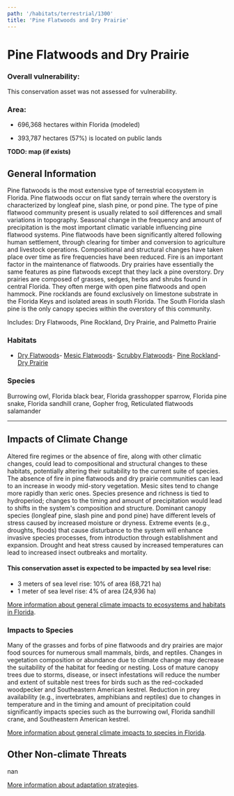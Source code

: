 ```yaml
---
path: '/habitats/terrestrial/1300'
title: 'Pine Flatwoods and Dry Prairie'
---
```


# Pine Flatwoods and Dry Prairie

<div id="TopSection">



<div>

### Overall vulnerability:

This conservation asset was not assessed for vulnerability.

### Area:

-   696,368 hectares within Florida (modeled)

-   393,787 hectares (57%) is located on public lands



</div>
</div>

**TODO: map (if exists)**

## General Information

Pine flatwoods is the most extensive type of terrestrial ecosystem in Florida.  Pine flatwoods occur on flat sandy terrain where the overstory is characterized by longleaf pine, slash pine, or pond pine. The type of pine flatwood community present is usually related to soil differences and small variations in topography. Seasonal change in the frequency and amount of precipitation is the most important climatic variable influencing pine flatwood systems.  Pine flatwoods have been significantly altered following human settlement, through clearing for timber and conversion to agriculture and livestock operations.  Compositional and structural changes have taken place over time as fire frequencies have been reduced.  Fire is an important factor in the maintenance of flatwoods.  Dry prairies have essentially the same features as pine flatwoods except that they lack a pine overstory.   Dry prairies are composed of grasses, sedges, herbs and shrubs found in central Florida. They often merge with open pine flatwoods and open hammock.  Pine rocklands are found exclusively on limestone substrate in the Florida Keys and isolated areas in south Florida. The South Florida slash pine is the only canopy species within the overstory of this community.

Includes: Dry Flatwoods, Pine Rockland, Dry Prairie, and Palmetto Prairie

### Habitats

- [Dry Flatwoods](/habitats/terrestrial/1310)- [Mesic Flatwoods](/habitats/terrestrial/1311)- [Scrubby Flatwoods](/habitats/terrestrial/1312)- [Pine Rockland](/habitats/terrestrial/1320)- [Dry Prairie](/habitats/terrestrial/1330)



### Species

Burrowing owl, Florida black bear, Florida grasshopper sparrow, Florida pine snake, Florida sandhill crane, Gopher frog, Reticulated flatwoods salamander

<hr />

## Impacts of Climate Change

Altered fire regimes or the absence of fire, along with other climatic changes, could lead to compositional and structural changes to these habitats, potentially altering their suitability to the current suite of species.  The absence of fire in pine flatwoods and dry prairie communities can lead to an increase in woody mid-story vegetation. Mesic sites tend to change more rapidly than xeric ones.  Species presence and richness is tied to hydroperiod; changes to the timing and amount of precipitation would lead to shifts in the system's composition and structure.   Dominant canopy species (longleaf pine, slash pine and pond pine) have different levels of stress caused by increased moisture or dryness.  Extreme events (e.g., droughts, floods) that cause disturbance to the system will enhance invasive species processes, from introduction through establishment and expansion.  Drought and heat stress caused by increased temperatures can lead to increased insect outbreaks and mortality.


#### This conservation asset is expected to be impacted by sea level rise:

- 3 meters of sea level rise: 10% of area (68,721 ha)
- 1 meter of sea level rise: 4% of area (24,936 ha)
    

[More information about general climate impacts to ecosystems and habitats in Florida](/impacts/habitats).

### Impacts to Species

Many of the grasses and forbs of pine flatwoods and dry prairies are major food sources for numerous small mammals, birds, and reptiles.  Changes in vegetation composition or abundance due to climate change may decrease the suitability of the habitat for feeding or nesting.  Loss of mature canopy trees due to storms, disease, or insect infestations will reduce the number and extent of suitable nest trees for birds such as the red-cockaded woodpecker and Southeastern American kestrel.  Reduction in prey availability (e.g., invertebrates, amphibians and reptiles) due to changes in temperature and in the timing and amount of precipitation could significantly impacts species such as the burrowing owl, Florida sandhill crane, and Southeastern American kestrel.

[More information about general climate impacts to species in Florida](/impacts/species).

## Other Non-climate Threats

nan

[More information about adaptation strategies](/strategies).


